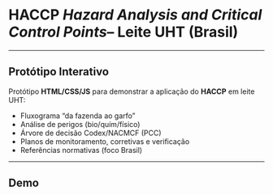 # HACCP *Hazard Analysis and Critical Control Points*– Leite UHT (Brasil) 

---
## Protótipo Interativo 
Protótipo **HTML/CSS/JS** para demonstrar a aplicação do **HACCP** em leite UHT:
- Fluxograma “da fazenda ao garfo”
- Análise de perigos (bio/quím/físico)
- Árvore de decisão Codex/NACMCF (PCC)
- Planos de monitoramento, corretivas e verificação
- Referências normativas (foco Brasil)

---

## Demo
